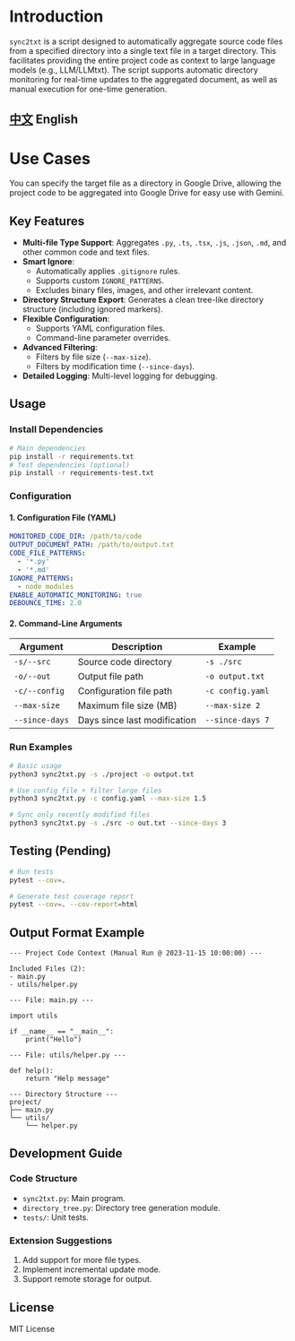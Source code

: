 # Introduction

`sync2txt` is a script designed to automatically aggregate source code files from a specified directory into a single text file in a target directory. This facilitates providing the entire project code as context to large language models (e.g., LLM/LLMtxt). The script supports automatic directory monitoring for real-time updates to the aggregated document, as well as manual execution for one-time generation.

[中文](README-ZH.md) English
---

# Use Cases

You can specify the target file as a directory in Google Drive, allowing the project code to be aggregated into Google Drive for easy use with Gemini.

## Key Features

- **Multi-file Type Support**: Aggregates `.py`, `.ts`, `.tsx`, `.js`, `.json`, `.md`, and other common code and text files.
- **Smart Ignore**:
  - Automatically applies `.gitignore` rules.
  - Supports custom `IGNORE_PATTERNS`.
  - Excludes binary files, images, and other irrelevant content.
- **Directory Structure Export**: Generates a clean tree-like directory structure (including ignored markers).
- **Flexible Configuration**:
  - Supports YAML configuration files.
  - Command-line parameter overrides.
- **Advanced Filtering**:
  - Filters by file size (`--max-size`).
  - Filters by modification time (`--since-days`).
- **Detailed Logging**: Multi-level logging for debugging.

## Usage

### Install Dependencies

```bash
# Main dependencies
pip install -r requirements.txt
# Test dependencies (optional)
pip install -r requirements-test.txt
```

### Configuration

#### 1. Configuration File (YAML)

```yaml
MONITORED_CODE_DIR: /path/to/code
OUTPUT_DOCUMENT_PATH: /path/to/output.txt
CODE_FILE_PATTERNS: 
  - '*.py'
  - '*.md'
IGNORE_PATTERNS:
  - node_modules
ENABLE_AUTOMATIC_MONITORING: true
DEBOUNCE_TIME: 2.0
```

#### 2. Command-Line Arguments

| Argument | Description | Example |
|------|------|------|
| `-s/--src` | Source code directory | `-s ./src` |
| `-o/--out` | Output file path | `-o output.txt` |
| `-c/--config` | Configuration file path | `-c config.yaml` |
| `--max-size` | Maximum file size (MB) | `--max-size 2` |
| `--since-days` | Days since last modification | `--since-days 7` |

### Run Examples

```bash
# Basic usage
python3 sync2txt.py -s ./project -o output.txt

# Use config file + filter large files
python3 sync2txt.py -c config.yaml --max-size 1.5

# Sync only recently modified files
python3 sync2txt.py -s ./src -o out.txt --since-days 3
```

## Testing (Pending)

```bash
# Run tests
pytest --cov=.

# Generate test coverage report
pytest --cov=. --cov-report=html
```

## Output Format Example

```
--- Project Code Context (Manual Run @ 2023-11-15 10:00:00) ---

Included Files (2):
- main.py
- utils/helper.py

--- File: main.py ---

import utils

if __name__ == "__main__":
    print("Hello")

--- File: utils/helper.py ---

def help():
    return "Help message"

--- Directory Structure ---
project/
├── main.py
└── utils/
    └── helper.py
```

## Development Guide

### Code Structure

- `sync2txt.py`: Main program.
- `directory_tree.py`: Directory tree generation module.
- `tests/`: Unit tests.

### Extension Suggestions

1. Add support for more file types.
2. Implement incremental update mode.
3. Support remote storage for output.

## License

MIT License